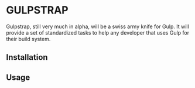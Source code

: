 # GULPSTRAP

Gulpstrap, still very much in alpha, will be a swiss army knife for Gulp. It will provide a set of standardized tasks to help any developer that uses Gulp for their build system.

## Installation

## Usage
